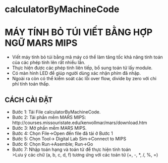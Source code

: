 # calculatorByMachineCode
# MÁY TÍNH BỎ TÚI VIẾT BẰNG HỢP NGỮ MARS MIPS
<ul>
  <li> Viết máy tính bỏ túi bằng mã máy có thể làm tăng tốc khả năng tính toán của các phép tính lên rất nhiều lần. </li>
  <li> Thực hiện được các phép tính liên tiếp, bổ sung toán tử lấy module. </li>
  <li> Có màn hình LED để giúp người dùng xác nhận phím đã nhập. </li>
  <li> Ngoài ra còn có thể kiểm soát các lỗi over flow, divide by zero với chi phí tính toán thấp. </li>
</ul>

## CÁCH CÀI ĐẶT
<ul>
  <li> Bước 1: Tải File calculatorByMachineCode. </li>
  <li> Bước 2: Tải phần mềm MARS MIPS: http://courses.missouristate.edu/kenvollmar/mars/download.htm </li>
  <li> Bước 3: Mở phần mềm MARS MIPS. </li>
  <li> Bước 4: Chọn File->Open đến file đã tải ở Bước 1</li>
  <li> Bước 5: Chọn Tool-> Digital Lab Sim->Connect to MIPS</li>
  <li> Bước 6: Chọn Run->Asemble; Run->Go</li>
  <li> Bước 7: Nhập toán hạng và toán tử để thực hiện tính toán</li>
  >Lưu ý các chữ (a, b, c, d, f) tương ứng với các toán tử (+, -, *, /, %, =)
</ul>
